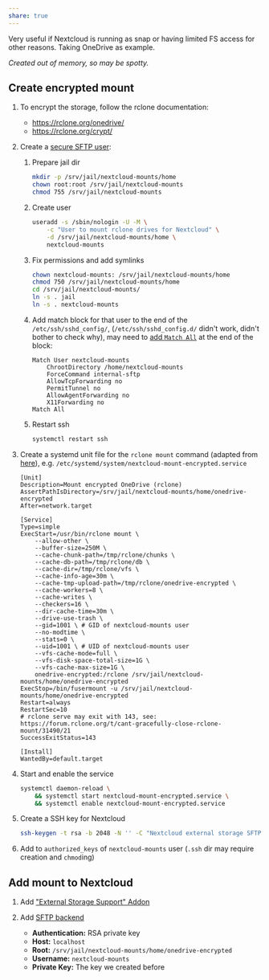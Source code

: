 ```yaml
---
share: true
---
```


Very useful if Nextcloud is running as snap or having limited FS access for other reasons. Taking OneDrive as example.

*Created out of memory, so may be spotty.*

## Create encrypted mount

1. To encrypt the storage, follow the rclone documentation:

    * <https://rclone.org/onedrive/>
    * <https://rclone.org/crypt/>

2. Create a [secure SFTP user](https://unix.stackexchange.com/a/542507):
    1. Prepare jail dir

        ```bash
        mkdir -p /srv/jail/nextcloud-mounts/home
        chown root:root /srv/jail/nextcloud-mounts
        chmod 755 /srv/jail/nextcloud-mounts
        ```

    2. Create user

        ```bash
        useradd -s /sbin/nologin -U -M \
            -c "User to mount rclone drives for Nextcloud" \
            -d /srv/jail/nextcloud-mounts/home \
            nextcloud-mounts
        ```

    3. Fix permissions and add symlinks

        ```bash
        chown nextcloud-mounts: /srv/jail/nextcloud-mounts/home
        chmod 750 /srv/jail/nextcloud-mounts/home
        cd /srv/jail/nextcloud-mounts/
        ln -s . jail
        ln -s . nextcloud-mounts
        ```

    4. Add match block for that user to the end of the `/etc/ssh/sshd_config/`, (`/etc/ssh/sshd_config.d/` didn't work, didn't bother to check why), may need to [add `Match All`](https://unix.stackexchange.com/a/303982) at the end of the block:

        ```
        Match User nextcloud-mounts
            ChrootDirectory /home/nextcloud-mounts
            ForceCommand internal-sftp
            AllowTcpForwarding no
            PermitTunnel no
            AllowAgentForwarding no
            X11Forwarding no
        Match All
        ```

    5. Restart ssh

        ```bash
        systemctl restart ssh
        ```

3. Create a systemd unit file for the `rclone mount` command (adapted from [here](https://www.jamescoyle.net/how-to/3116-rclone-systemd-startup-mount-script)), e.g. `/etc/systemd/system/nextcloud-mount-encrypted.service`

    ```systemd
    [Unit]
    Description=Mount encrypted OneDrive (rclone)
    AssertPathIsDirectory=/srv/jail/nextcloud-mounts/home/onedrive-encrypted
    After=network.target

    [Service]
    Type=simple
    ExecStart=/usr/bin/rclone mount \
        --allow-other \
        --buffer-size=250M \
        --cache-chunk-path=/tmp/rclone/chunks \
        --cache-db-path=/tmp/rclone/db \
        --cache-dir=/tmp/rclone/vfs \
        --cache-info-age=30m \
        --cache-tmp-upload-path=/tmp/rclone/onedrive-encrypted \
        --cache-workers=8 \
        --cache-writes \
        --checkers=16 \
        --dir-cache-time=30m \
        --drive-use-trash \
        --gid=1001 \ # GID of nextcloud-mounts user
        --no-modtime \
        --stats=0 \
        --uid=1001 \ # UID of nextcloud-mounts user
        --vfs-cache-mode=full \
        --vfs-disk-space-total-size=1G \
        --vfs-cache-max-size=1G \
        onedrive-encrypted:/rclone /srv/jail/nextcloud-mounts/home/onedrive-encrypted
    ExecStop=/bin/fusermount -u /srv/jail/nextcloud-mounts/home/onedrive-encrypted
    Restart=always
    RestartSec=10
    # rclone serve may exit with 143, see: https://forum.rclone.org/t/cant-gracefully-close-rclone-mount/31490/21
    SuccessExitStatus=143

    [Install]
    WantedBy=default.target
    ```

4. Start and enable the service

    ```bash
    systemctl daemon-reload \
        && systemctl start nextcloud-mount-encrypted.service \
        && systemctl enable nextcloud-mount-encrypted.service
    ```

5. Create a SSH key for Nextcloud

    ```bash
    ssh-keygen -t rsa -b 2048 -N '' -C "Nextcloud external storage SFTP key" -f ~/.ssh/nextcloud-mount-encrypted.rsa
    ```

6. Add to `authorized_keys` of `nextcloud-mounts` user (`.ssh` dir may require creation and `chmod`ing)

## Add mount to Nextcloud
1. Add ["External Storage Support" Addon](https://docs.nextcloud.com/server/latest/admin_manual/configuration_files/external_storage_configuration_gui.html)
2. Add [SFTP backend](https://docs.nextcloud.com/server/latest/admin_manual/configuration_files/external_storage/sftp.html)

    * **Authentication:** RSA private key
    * **Host:** `localhost`
    * **Root:** `/srv/jail/nextcloud-mounts/home/onedrive-encrypted`
    * **Username:** `nextcloud-mounts`
    * **Private Key:** The key we created before
